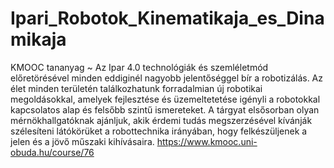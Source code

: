 # Ipari_Robotok_Kinematikaja_es_Dinamikaja
KMOOC tananyag ~ Az Ipar 4.0 technológiák és szemléletmód előretörésével minden eddiginél nagyobb jelentőséggel bír a robotizálás. Az élet minden területén találkozhatunk forradalmian új robotikai megoldásokkal, amelyek fejlesztése és üzemeltetetése igényli a robotokkal kapcsolatos alap és felsőbb szintű ismereteket. A tárgyat elsősorban olyan mérnökhallgatóknak ajánljuk, akik érdemi tudás megszerzésével kívánják szélesíteni látókörüket a robottechnika irányában, hogy felkészüljenek a jelen és a jövő műszaki kihívásaira. https://www.kmooc.uni-obuda.hu/course/76
